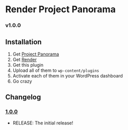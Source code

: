# Render Project Panorama
### v1.0.0

## Installation

1. Get [Project Panorama](http://projectpanorama.com)
2. Get [Render](http://renderwp.com/?utm_source=Render%20EDD&utm_medium=readme%20link&utm_campaign=Render%20EDD%20Readme)
3. Get this plugin
4. Upload all of them to `wp-content/plugins`
5. Activate each of them in your WordPress dashboard
6. Go crazy

## Changelog

### [1.0.0](https://github.com/joelworsham/render-project-panorama/releases/tag/v1.0.0)
* RELEASE: The initial release!